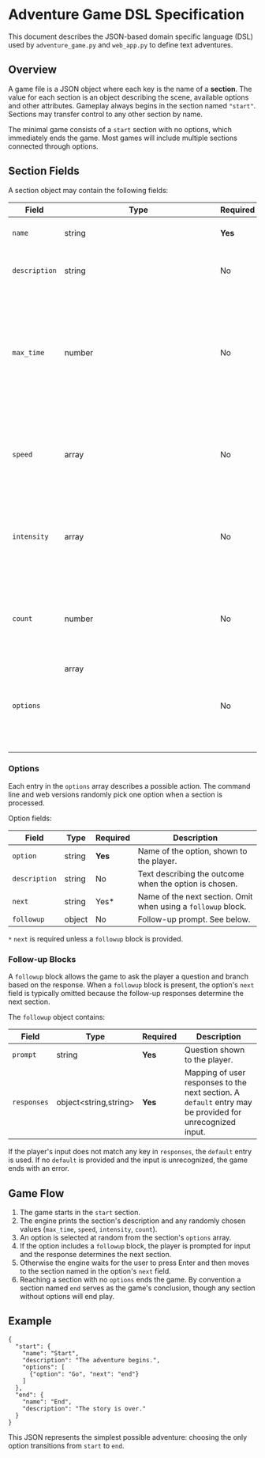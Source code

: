 # Adventure Game DSL Specification

This document describes the JSON-based domain specific language (DSL) used by
`adventure_game.py` and `web_app.py` to define text adventures.

## Overview

A game file is a JSON object where each key is the name of a **section**. The
value for each section is an object describing the scene, available options and
other attributes. Gameplay always begins in the section named `"start"`.
Sections may transfer control to any other section by name.

The minimal game consists of a `start` section with no options, which immediately
ends the game. Most games will include multiple sections connected through
options.

## Section Fields

A section object may contain the following fields:

| Field       | Type          | Required | Description |
|-------------|---------------|----------|-------------|
| `name`      | string        | **Yes**  | Display name for the section. |
| `description` | string      | No       | Text shown when the section is entered. |
| `max_time`  | number        | No       | If present, a random integer from `1` to `max_time` is generated and displayed as the time spent in this section. |
| `speed`     | array<string> | No       | List of possible speed values. One is chosen at random and displayed. |
| `intensity` | array<string> | No       | List of possible intensity values. One is chosen at random and displayed. |
| `count`     | number        | No       | Maximum count. A random integer from `1` to `count` is chosen and displayed. |
| `options`   | array<object> | No       | Options selectable from this section. If omitted or empty, the section ends the game. |

### Options

Each entry in the `options` array describes a possible action. The command line
and web versions randomly pick one option when a section is processed.

Option fields:

| Field        | Type   | Required | Description |
|--------------|--------|----------|-------------|
| `option`     | string | **Yes**  | Name of the option, shown to the player. |
| `description`| string | No       | Text describing the outcome when the option is chosen. |
| `next`       | string | Yes*     | Name of the next section. Omit when using a `followup` block. |
| `followup`   | object | No       | Follow-up prompt. See below. |

`*` `next` is required unless a `followup` block is provided.

### Follow‑up Blocks

A `followup` block allows the game to ask the player a question and branch based
on the response. When a `followup` block is present, the option's `next` field is
typically omitted because the follow-up responses determine the next section.

The `followup` object contains:

| Field       | Type            | Required | Description |
|-------------|-----------------|----------|-------------|
| `prompt`    | string          | **Yes**  | Question shown to the player. |
| `responses` | object<string,string> | **Yes**  | Mapping of user responses to the next section. A `default` entry may be provided for unrecognized input. |

If the player's input does not match any key in `responses`, the `default`
entry is used. If no `default` is provided and the input is unrecognized, the
game ends with an error.

## Game Flow

1. The game starts in the `start` section.
2. The engine prints the section's description and any randomly chosen values
   (`max_time`, `speed`, `intensity`, `count`).
3. An option is selected at random from the section's `options` array.
4. If the option includes a `followup` block, the player is prompted for input
   and the response determines the next section.
5. Otherwise the engine waits for the user to press Enter and then moves to the
   section named in the option's `next` field.
6. Reaching a section with no `options` ends the game. By convention a section
   named `end` serves as the game's conclusion, though any section without
   options will end play.

## Example

```
{
  "start": {
    "name": "Start",
    "description": "The adventure begins.",
    "options": [
      {"option": "Go", "next": "end"}
    ]
  },
  "end": {
    "name": "End",
    "description": "The story is over."
  }
}
```

This JSON represents the simplest possible adventure: choosing the only option
transitions from `start` to `end`.

